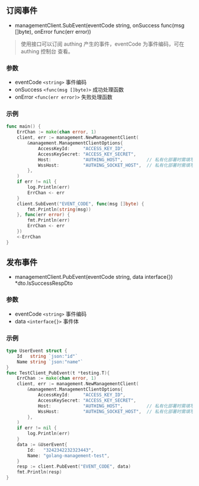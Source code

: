 ## 订阅事件
- managementClient.SubEvent(eventCode string, onSuccess func(msg []byte), onError func(err error))
> 使用接口可以订阅 authing 产生的事件，eventCode 为事件编码，可在 authing 控制台 查看。


### 参数
- eventCode `<string>`  事件编码
- onSuccess `<func(msg []byte)>` 成功处理函数
- onError `<func(err error)>` 失败处理函数

### 示例
```go
func main() {
    ErrChan := make(chan error, 1)
    client, err := management.NewManagementClient(
        &management.ManagementClientOptions{
            AccessKeyId:     "ACCESS_KEY_ID",
            AccessKeySecret: "ACCESS_KEY_SECRET",
            Host:            "AUTHING_HOST",         // 私有化部署时需填写
            WssHost:         "AUTHING_SOCKET_HOST",  // 私有化部署时需填写
        },
    )
    if err != nil {
        log.Println(err)
        ErrChan <- err
    }
    client.SubEvent("EVENT_CODE", func(msg []byte) {
        fmt.Println(string(msg))
    }, func(err error) {
        fmt.Println(err)
        ErrChan <- err
    })
    <-ErrChan
}
```

## 发布事件
- managementClient.PubEvent(eventCode string, data interface{}) *dto.IsSuccessRespDto

### 参数
- eventCode `<string>`  事件编码
- data `<interface{}>` 事件体

### 示例
```go
type UserEvent struct {
    Id   string `json:"id"`
    Name string `json:"name"`
}
func TestClient_PubEvent(t *testing.T){
    ErrChan := make(chan error, 1)
    client, err := management.NewManagementClient(
        &management.ManagementClientOptions{
            AccessKeyId:     "ACCESS_KEY_ID",
            AccessKeySecret: "ACCESS_KEY_SECRET",
            Host:            "AUTHING_HOST",         // 私有化部署时需填写
            WssHost:         "AUTHING_SOCKET_HOST",  // 私有化部署时需填写
        },
    )
    if err != nil {
        log.Println(err)
    }
    data := &UserEvent{
        Id:   "3242342232323443",
        Name: "golang-management-test",
    }
    resp := client.PubEvent("EVENT_CODE", data)
    fmt.Println(resp)
}
```
